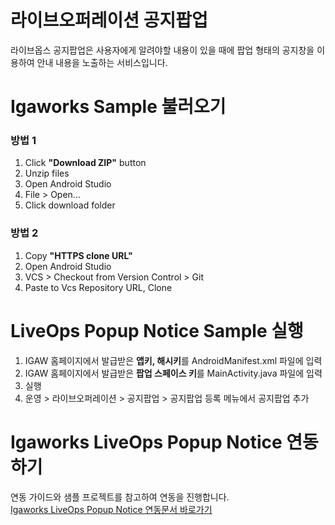 # 라이브오퍼레이션 공지팝업
라이브옵스 공지팝업은 사용자에게 알려야할 내용이 있을 때에 팝업 형태의 공지창을 이용하여 안내 내용을 노출하는 서비스입니다.

# Igaworks Sample 불러오기
### 방법 1
1. Click **"Download ZIP"** button
1. Unzip files
1. Open Android Studio
1. File > Open...
1. Click download folder

### 방법 2
1. Copy **"HTTPS clone URL"**
1. Open Android Studio
1. VCS > Checkout from Version Control > Git
1. Paste to Vcs Repository URL, Clone

# LiveOps Popup Notice Sample 실행
1. IGAW 홈페이지에서 발급받은 **앱키, 해시키**를 AndroidManifest.xml 파일에 입력
1. IGAW 홈페이지에서 발급받은 **팝업 스페이스 키**를 MainActivity.java 파일에 입력
1. 실행
1. 운영 > 라이브오퍼레이션 > 공지팝업 > 공지팝업 등록 메뉴에서 공지팝업 추가

# Igaworks LiveOps Popup Notice 연동하기
연동 가이드와 샘플 프로젝트를 참고하여 연동을 진행합니다. </br>
<a href="http://help.igaworks.com/hc/ko/3_3/Content/Article/liveops_noti_aos" target="_blank">Igaworks LiveOps Popup Notice 연동문서 바로가기</a>
